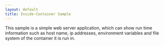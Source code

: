 ```yaml
---
layout: default
title: Inside-Container Sample
---
```


This sample is a simple web server application, which can show run time information such as host name, ip addresses, environment variables and file system of the container it is run in.
